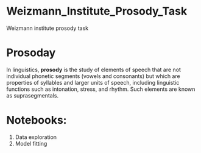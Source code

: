 # Weizmann_Institute_Prosody_Task
Weizmann institute prosody task

# Prosoday
In linguistics, __prosody__ is the study of elements of speech that are not individual phonetic segments (vowels and consonants) but which are properties of syllables and larger units of speech, including linguistic functions such as intonation, stress, and rhythm. Such elements are known as suprasegmentals.

# Notebooks:
1. Data exploration
2. Model fitting
